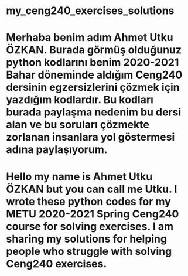 # my_ceng240_exercises_solutions

# Merhaba benim adım Ahmet Utku ÖZKAN. Burada görmüş olduğunuz python kodlarını benim 2020-2021 Bahar döneminde aldığım Ceng240 dersinin egzersizlerini çözmek için yazdığım kodlardır. Bu kodları burada paylaşma nedenim bu dersi alan ve bu soruları çözmekte zorlanan insanlara yol göstermesi adına paylaşıyorum.

# Hello my name is Ahmet Utku ÖZKAN but you can call me Utku. I wrote these python codes for my METU 2020-2021 Spring Ceng240 course for solving exercises. I am sharing my solutions for helping people who struggle with solving Ceng240 exercises.
